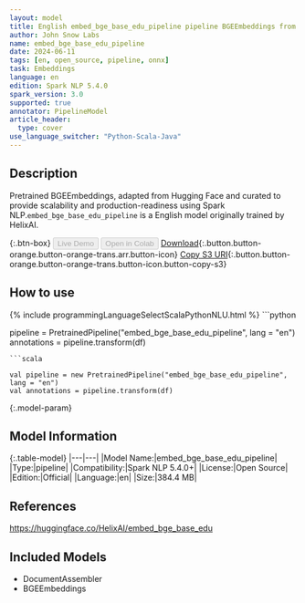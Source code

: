 ```yaml
---
layout: model
title: English embed_bge_base_edu_pipeline pipeline BGEEmbeddings from HelixAI
author: John Snow Labs
name: embed_bge_base_edu_pipeline
date: 2024-06-11
tags: [en, open_source, pipeline, onnx]
task: Embeddings
language: en
edition: Spark NLP 5.4.0
spark_version: 3.0
supported: true
annotator: PipelineModel
article_header:
  type: cover
use_language_switcher: "Python-Scala-Java"
---
```


## Description

Pretrained BGEEmbeddings, adapted from Hugging Face and curated to provide scalability and production-readiness using Spark NLP.`embed_bge_base_edu_pipeline` is a English model originally trained by HelixAI.

{:.btn-box}
<button class="button button-orange" disabled>Live Demo</button>
<button class="button button-orange" disabled>Open in Colab</button>
[Download](https://s3.amazonaws.com/auxdata.johnsnowlabs.com/public/models/embed_bge_base_edu_pipeline_en_5.4.0_3.0_1718064624942.zip){:.button.button-orange.button-orange-trans.arr.button-icon}
[Copy S3 URI](s3://auxdata.johnsnowlabs.com/public/models/embed_bge_base_edu_pipeline_en_5.4.0_3.0_1718064624942.zip){:.button.button-orange.button-orange-trans.button-icon.button-copy-s3}

## How to use



<div class="tabs-box" markdown="1">
{% include programmingLanguageSelectScalaPythonNLU.html %}
```python

pipeline = PretrainedPipeline("embed_bge_base_edu_pipeline", lang = "en")
annotations =  pipeline.transform(df)   

```
```scala

val pipeline = new PretrainedPipeline("embed_bge_base_edu_pipeline", lang = "en")
val annotations = pipeline.transform(df)

```
</div>

{:.model-param}
## Model Information

{:.table-model}
|---|---|
|Model Name:|embed_bge_base_edu_pipeline|
|Type:|pipeline|
|Compatibility:|Spark NLP 5.4.0+|
|License:|Open Source|
|Edition:|Official|
|Language:|en|
|Size:|384.4 MB|

## References

https://huggingface.co/HelixAI/embed_bge_base_edu

## Included Models

- DocumentAssembler
- BGEEmbeddings